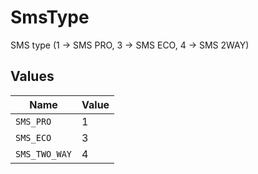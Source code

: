 # SmsType

SMS type (1 -> SMS PRO, 3 -> SMS ECO, 4 -> SMS 2WAY)


## Values

| Name          | Value         |
| ------------- | ------------- |
| `SMS_PRO`     | 1             |
| `SMS_ECO`     | 3             |
| `SMS_TWO_WAY` | 4             |